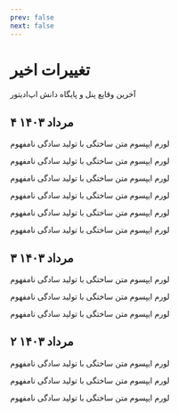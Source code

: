 ```yaml
---
prev: false
next: false
---
```

# تغییرات اخیر
آخرین وقایع پنل و پایگاه دانش اپ‌ادیتور

۴ مرداد ۱۴۰۳ <Badge type="info" text="پنل" />
 ----

<Badge type="tip" text="ویژگی جدید" /> لورم ایپسوم متن ساختگی با تولید سادگی نامفهوم

<Badge type="tip" text="ویژگی جدید" /> لورم ایپسوم متن ساختگی با تولید سادگی نامفهوم

<Badge type="tip" text="ویژگی جدید" /> لورم ایپسوم متن ساختگی با تولید سادگی نامفهوم

<Badge type="warning" text="بهبود عملکرد" /> لورم ایپسوم متن ساختگی با تولید سادگی نامفهوم

<Badge type="warning" text="بهبود عملکرد" /> لورم ایپسوم متن ساختگی با تولید سادگی نامفهوم

<Badge type="danger" text="رفع باگ" /> لورم ایپسوم متن ساختگی با تولید سادگی نامفهوم

۳ مرداد ۱۴۰۳ <Badge type="info" text="پایگاه دانش" />
 ----

<Badge type="tip" text="ویژگی جدید" /> لورم ایپسوم متن ساختگی با تولید سادگی نامفهوم

<Badge type="tip" text="ویژگی جدید" /> لورم ایپسوم متن ساختگی با تولید سادگی نامفهوم

<Badge type="warning" text="بهبود عملکرد" /> لورم ایپسوم متن ساختگی با تولید سادگی نامفهوم

۲ مرداد ۱۴۰۳ <Badge type="info" text="پایگاه دانش" />
 ----

<Badge type="tip" text="ویژگی جدید" /> لورم ایپسوم متن ساختگی با تولید سادگی نامفهوم

<Badge type="tip" text="ویژگی جدید" /> لورم ایپسوم متن ساختگی با تولید سادگی نامفهوم

<Badge type="warning" text="بهبود عملکرد" /> لورم ایپسوم متن ساختگی با تولید سادگی نامفهوم